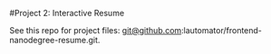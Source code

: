 #Project 2: Interactive Resume

See this repo for project files: git@github.com:lautomator/frontend-nanodegree-resume.git.